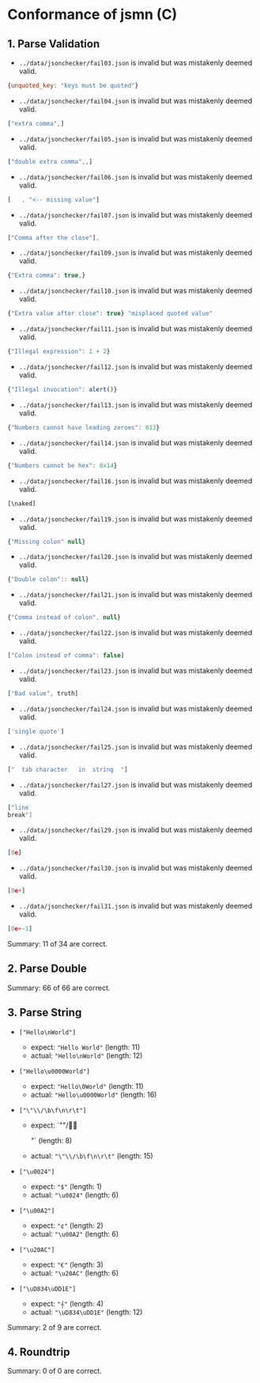 # Conformance of jsmn (C)

## 1. Parse Validation

* `../data/jsonchecker/fail03.json` is invalid but was mistakenly deemed valid.
~~~js
{unquoted_key: "keys must be quoted"}
~~~

* `../data/jsonchecker/fail04.json` is invalid but was mistakenly deemed valid.
~~~js
["extra comma",]
~~~

* `../data/jsonchecker/fail05.json` is invalid but was mistakenly deemed valid.
~~~js
["double extra comma",,]
~~~

* `../data/jsonchecker/fail06.json` is invalid but was mistakenly deemed valid.
~~~js
[   , "<-- missing value"]
~~~

* `../data/jsonchecker/fail07.json` is invalid but was mistakenly deemed valid.
~~~js
["Comma after the close"],
~~~

* `../data/jsonchecker/fail09.json` is invalid but was mistakenly deemed valid.
~~~js
{"Extra comma": true,}
~~~

* `../data/jsonchecker/fail10.json` is invalid but was mistakenly deemed valid.
~~~js
{"Extra value after close": true} "misplaced quoted value"
~~~

* `../data/jsonchecker/fail11.json` is invalid but was mistakenly deemed valid.
~~~js
{"Illegal expression": 1 + 2}
~~~

* `../data/jsonchecker/fail12.json` is invalid but was mistakenly deemed valid.
~~~js
{"Illegal invocation": alert()}
~~~

* `../data/jsonchecker/fail13.json` is invalid but was mistakenly deemed valid.
~~~js
{"Numbers cannot have leading zeroes": 013}
~~~

* `../data/jsonchecker/fail14.json` is invalid but was mistakenly deemed valid.
~~~js
{"Numbers cannot be hex": 0x14}
~~~

* `../data/jsonchecker/fail16.json` is invalid but was mistakenly deemed valid.
~~~js
[\naked]
~~~

* `../data/jsonchecker/fail19.json` is invalid but was mistakenly deemed valid.
~~~js
{"Missing colon" null}
~~~

* `../data/jsonchecker/fail20.json` is invalid but was mistakenly deemed valid.
~~~js
{"Double colon":: null}
~~~

* `../data/jsonchecker/fail21.json` is invalid but was mistakenly deemed valid.
~~~js
{"Comma instead of colon", null}
~~~

* `../data/jsonchecker/fail22.json` is invalid but was mistakenly deemed valid.
~~~js
["Colon instead of comma": false]
~~~

* `../data/jsonchecker/fail23.json` is invalid but was mistakenly deemed valid.
~~~js
["Bad value", truth]
~~~

* `../data/jsonchecker/fail24.json` is invalid but was mistakenly deemed valid.
~~~js
['single quote']
~~~

* `../data/jsonchecker/fail25.json` is invalid but was mistakenly deemed valid.
~~~js
["	tab	character	in	string	"]
~~~

* `../data/jsonchecker/fail27.json` is invalid but was mistakenly deemed valid.
~~~js
["line
break"]
~~~

* `../data/jsonchecker/fail29.json` is invalid but was mistakenly deemed valid.
~~~js
[0e]
~~~

* `../data/jsonchecker/fail30.json` is invalid but was mistakenly deemed valid.
~~~js
[0e+]
~~~

* `../data/jsonchecker/fail31.json` is invalid but was mistakenly deemed valid.
~~~js
[0e+-1]
~~~


Summary: 11 of 34 are correct.

## 2. Parse Double


Summary: 66 of 66 are correct.

## 3. Parse String

* `["Hello\nWorld"]`
  * expect: `"Hello
World"` (length: 11)
  * actual: `"Hello\nWorld"` (length: 12)

* `["Hello\u0000World"]`
  * expect: `"Hello\0World"` (length: 11)
  * actual: `"Hello\u0000World"` (length: 16)

* `["\"\\/\b\f\n\r\t"]`
  * expect: `""\/
	"` (length: 8)
  * actual: `"\"\\/\b\f\n\r\t"` (length: 15)

* `["\u0024"]`
  * expect: `"$"` (length: 1)
  * actual: `"\u0024"` (length: 6)

* `["\u00A2"]`
  * expect: `"¢"` (length: 2)
  * actual: `"\u00A2"` (length: 6)

* `["\u20AC"]`
  * expect: `"€"` (length: 3)
  * actual: `"\u20AC"` (length: 6)

* `["\uD834\uDD1E"]`
  * expect: `"𝄞"` (length: 4)
  * actual: `"\uD834\uDD1E"` (length: 12)


Summary: 2 of 9 are correct.

## 4. Roundtrip


Summary: 0 of 0 are correct.

